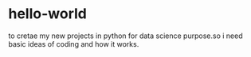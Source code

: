 # hello-world
to cretae my new projects in python for data science purpose.so i need basic ideas of coding and how it works.
